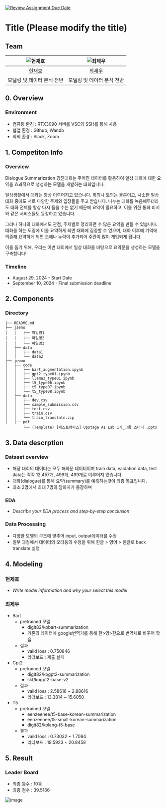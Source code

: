 [![Review Assignment Due Date](https://classroom.github.com/assets/deadline-readme-button-22041afd0340ce965d47ae6ef1cefeee28c7c493a6346c4f15d667ab976d596c.svg)](https://classroom.github.com/a/zHsKfIy0)
# Title (Please modify the title)
## Team



| ![현재호](https://avatars.githubusercontent.com/u/156163982?v=4) | ![최제우](https://avatars.githubusercontent.com/u/156163982?v=4) |
| :--------------------------------------------------------------: | :--------------------------------------------------------------: |
|            [현재호](https://github.com/dochyun123)             |            [최제우](https://github.com/UpstageAILab)             |
|                            모델링 및 데이터 분석 전반                             |                            모델링 및 데이터 분석 전반                             |

## 0. Overview
### Environment
- 컴퓨팅 환경 : RTX3090 서버를 VSC와 SSH를 통해 사용
- 협업 환경 : Github, Wandb
- 회의 환경 : Slack, Zoom

## 1. Competiton Info

### Overview

Dialogue Summarization 경진대회는 주어진 데이터를 활용하여 일상 대화에 대한 요약을 효과적으로 생성하는 모델을 개발하는 대회입니다. 

일상생활에서 대화는 항상 이루어지고 있습니다. 회의나 토의는 물론이고, 사소한 일상 대화 중에도 서로 다양한 주제와 입장들을 주고 받습니다. 나누는 대화를 녹음해두더라도 대화 전체를 항상 다시 들을 수는 없기 때문에 요약이 필요하고, 이를 위한 통화 비서와 같은 서비스들도 등장하고 있습니다.

그러나 하나의 대화에서도 관점, 주제별로 정리하면 수 많은 요약을 만들 수 있습니다. 대화를 하는 도중에 이를 요약하게 되면 대화에 집중할 수 없으며, 대화 이후에 기억에 의존해 요약하게 되면 오해나 누락이 추가되어 주관이 많이 개입되게 됩니다.

이를 돕기 위해, 우리는 이번 대회에서 일상 대화를 바탕으로 요약문을 생성하는 모델을 구축합니다!
### Timeline

- August 29, 2024 - Start Date
- September 10, 2024 - Final submission deadline

## 2. Components

### Directory


```
├── README.md
├── jaeho
│   │   ├── 파일명1
│   │   ├── 파일명2
│   │   └── 파일명3
│   ├── data
│   │   ├── data1
│   │   └── data2
├── jewoo
│   ├── code
│   │   ├── bart_augmentation.ipynb
│   │   ├── gpt2_type01.ipynb
│   │   ├── llama3_type01.ipynb
│   │   ├── t5_type06.ipynb
│   │   ├── t5_type07.ipynb
│   │   └── t5_type08.ipynb
│   ├── data
│   │   ├── dev.csv
│   │   ├── sample_submission.csv
│   │   ├── test.csv
│   │   ├── train.csv
│   │   └── train_translate.zip
│   ├── pdf
        └── (Template) [패스트캠퍼스] Upstage AI Lab 1기_그룹 스터디 .pptx
```

## 3. Data descrption

### Dataset overview

- 해당 대회의 데이터는 모두 해화문 데이터이며 train data, vaidation data, test data는 각각 12,457개, 499개, 499개로 이루어져 있습니다.
- 대화(dialogue)를 통해 요약(summary)를 예측하는것이 최종 목표입니다.
- 최소 2명에서 최대 7명의 담화자가 등장하며

### EDA

- _Describe your EDA process and step-by-step conclusion_

### Data Processing

- 다양한 모델의 구조에 맞추어 input, output데이터를 수정
- 일부 과정에서 데이터의 오타등의 수정을 위해 한글 > 영어 > 한글로 back translate 실행

## 4. Modeling

### 현제호

- _Write model information and why your select this model_

### 최제우

- Bart
  - pretrained 모델
    - digit82/kobart-summarization
    - 기존의 데이터에 google번역기를 통해 한>영>한으로 번역체로 바꾸어 학습
  - 결과
    - vaild loss : 0.750846
    - 리더보드 : 제출 실패
- Gpt2
  - pretrained 모델
    - digit82/kogpt2-summarization
    - skt/kogpt2-base-v2
  - 결과
    - vaild loss : 2.58616 ~ 2.88616
    - 리더보드 : 13.3814 ~ 15.6050
- T5
  - pretrained 모델
    - eenzeenee/t5-base-korean-summarization
    - eenzeenee/t5-small-korean-summarization
    - digit82/kolang-t5-base
  - 결과
    - vaild loss : 0.73032 ~ 1.7084
    - 리더보드 : 19.5923 ~ 20.8458

## 5. Result

### Leader Board

- 최종 등수 : 10등
- 최종 점수 : 39.5166
  
![image](https://github.com/user-attachments/assets/247029f8-9f4b-4916-82b6-592022381855)
